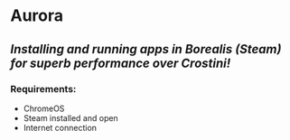 # Aurora

## *Installing and running apps in Borealis (Steam) for superb performance over Crostini!*

### Requirements: 

- ChromeOS
- Steam installed and open
- Internet connection

  


